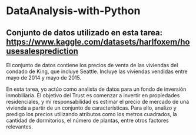 # DataAnalysis-with-Python

## Conjunto de datos utilizado en esta tarea: https://www.kaggle.com/datasets/harlfoxem/housesalesprediction

El conjunto de datos contiene los precios de venta de las viviendas del condado de King, que incluye Seattle. Incluye las viviendas vendidas entre mayo de 2014 y mayo de 2015.

En esta tarea, yo actúo como analista de datos para un fondo de inversión inmobiliaria. El objetivo del Trust es comenzar a invertir en propiedades residenciales, y mi responsabilidad es estimar el precio de mercado de una vivienda a partir de un conjunto de características. Para ello, analizo y predigo los precios utilizando atributos como los metros cuadrados, la cantidad de dormitorios, el número de plantas, entre otros factores relevantes.
